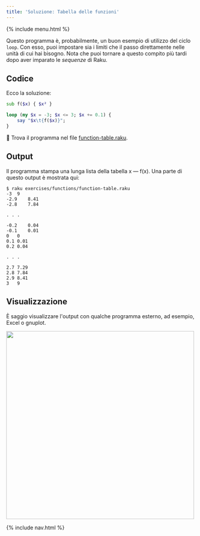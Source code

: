 ```yaml
---
title: 'Soluzione: Tabella delle funzioni'
---
```


{% include menu.html %}

Questo programma è, probabilmente, un buon esempio di utilizzo del ciclo `loop`. Con esso, puoi impostare sia i limiti che il passo direttamente nelle unità di cui hai bisogno. Nota che puoi tornare a questo compito più tardi dopo aver imparato le _sequenze_ di Raku.

## Codice

Ecco la soluzione:

```raku
sub f($x) { $x² }

loop (my $x = -3; $x <= 3; $x += 0.1) {
    say "$x\t{f($x)}";
}
```

🦋 Trova il programma nel file [function-table.raku](https://github.com/ash/raku-course/blob/master/exercises/functions/function-table.raku).

## Output

Il programma stampa una lunga lista della tabella x — f(x). Una parte di questo output è mostrata qui:

```console
$ raku exercises/functions/function-table.raku
-3	9
-2.9	8.41
-2.8	7.84

. . .

-0.2	0.04
-0.1	0.01
0	0
0.1	0.01
0.2	0.04

. . .

2.7	7.29
2.8	7.84
2.9	8.41
3	9
```

## Visualizzazione

È saggio visualizzare l'output con qualche programma esterno, ad esempio, Excel o gnuplot.

<img src="../f-graph.png" style="width: 500px; height: auto" />

{% include nav.html %}